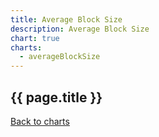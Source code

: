 ```yaml
---
title: Average Block Size
description: Average Block Size
chart: true
charts:
  - averageBlockSize
---
```


<h2>{{ page.title }}</h2>

<canvas id="average-block-size-chart" class="chart" height="150" style="width:100%;"></canvas>

<a href="{{ site.baseurl }}/{{ page.lang }}/charts">Back to charts</a>
